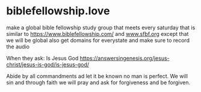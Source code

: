 # biblefellowship.love
make a global bible fellowship study group that meets every saturday that is similar to https://www.biblefellowship.com/ and www.sfbf.org except that we will be global also get domains for everystate and make sure to record the audio



When they ask:
Is Jesus God
https://answersingenesis.org/jesus-christ/jesus-is-god/is-jesus-god/

Abide by all commandments ad let it be known no  man is perfect. We will sin and through faith we will pray and ask for forgiveness and be forgiven.
